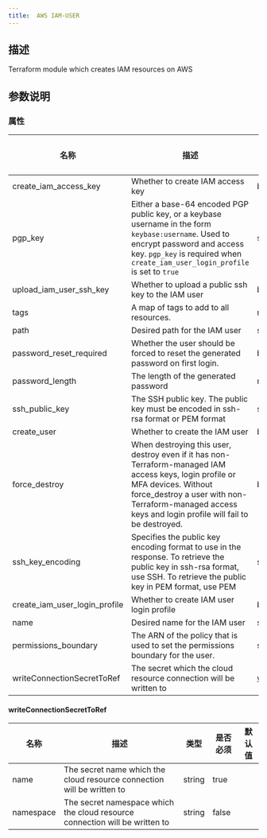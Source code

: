 ```yaml
---
title:  AWS IAM-USER
---
```


## 描述

Terraform module which creates IAM resources on AWS

## 参数说明


### 属性

 名称 | 描述 | 类型 | 是否必须 | 默认值 
 ------------ | ------------- | ------------- | ------------- | ------------- 
 create_iam_access_key | Whether to create IAM access key | bool | false |  
 pgp_key | Either a base-64 encoded PGP public key, or a keybase username in the form `keybase:username`. Used to encrypt password and access key. `pgp_key` is required when `create_iam_user_login_profile` is set to `true` | string | false |  
 upload_iam_user_ssh_key | Whether to upload a public ssh key to the IAM user | bool | false |  
 tags | A map of tags to add to all resources. | map(string) | false |  
 path | Desired path for the IAM user | string | false |  
 password_reset_required | Whether the user should be forced to reset the generated password on first login. | bool | false |  
 password_length | The length of the generated password | number | false |  
 ssh_public_key | The SSH public key. The public key must be encoded in ssh-rsa format or PEM format | string | false |  
 create_user | Whether to create the IAM user | bool | false |  
 force_destroy | When destroying this user, destroy even if it has non-Terraform-managed IAM access keys, login profile or MFA devices. Without force_destroy a user with non-Terraform-managed access keys and login profile will fail to be destroyed. | bool | false |  
 ssh_key_encoding | Specifies the public key encoding format to use in the response. To retrieve the public key in ssh-rsa format, use SSH. To retrieve the public key in PEM format, use PEM | string | false |  
 create_iam_user_login_profile | Whether to create IAM user login profile | bool | false |  
 name | Desired name for the IAM user | string | true |  
 permissions_boundary | The ARN of the policy that is used to set the permissions boundary for the user. | string | false |  
 writeConnectionSecretToRef | The secret which the cloud resource connection will be written to | [writeConnectionSecretToRef](#writeConnectionSecretToRef) | false |  


#### writeConnectionSecretToRef

 名称 | 描述 | 类型 | 是否必须 | 默认值 
 ------------ | ------------- | ------------- | ------------- | ------------- 
 name | The secret name which the cloud resource connection will be written to | string | true |  
 namespace | The secret namespace which the cloud resource connection will be written to | string | false |  
